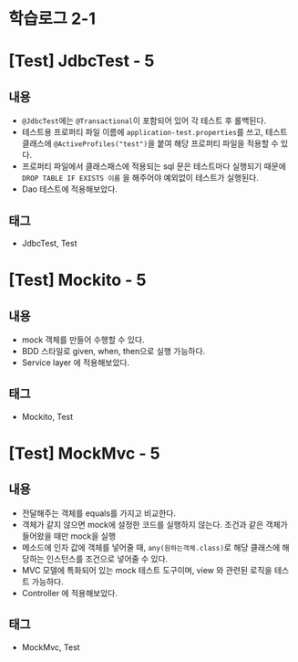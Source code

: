 # 학습로그 2-1

# [Test] JdbcTest - 5

## 내용
- `@JdbcTest`에는 `@Transactional`이 포함되어 있어 각 테스트 후 롤백된다.
- 테스트용 프로퍼티 파일 이름에 `application-test.properties`를 쓰고, 테스트 클래스에 `@ActiveProfiles("test")`을 붙여 해당 프로퍼티 파일을 적용할 수 있다.
- 프로퍼티 파일에서 클래스패스에 적용되는 sql 문은 테스트마다 실행되기 때문에 `DROP TABLE IF EXISTS 이름` 을 해주어야 예외없이 테스트가 실행된다.
- Dao 테스트에 적용해보았다.

## 태그
- JdbcTest, Test

# [Test] Mockito - 5

## 내용
- mock 객체를 만들어 수행할 수 있다. 
- BDD 스타일로 given, when, then으로 실행 가능하다.
- Service layer 에 적용해보았다.
## 태그
- Mockito, Test

# [Test] MockMvc - 5

## 내용
- 전달해주는 객체를 equals를 가지고 비교한다.
- 객체가 같지 않으면 mock에 설정한 코드를 실행하지 않는다. 조건과 같은 객체가 들어왔을 때만 mock을 실행
- 메소드에 인자 값에 객체를 넣어줄 때, `any(원하는객체.class)`로 해당 클래스에 해당하는 인스턴스를 조건으로 넣어줄 수 있다.
- MVC 모델에 특화되어 있는 mock 테스트 도구이며, view 와 관련된 로직을 테스트 가능하다.
- Controller 에 적용해보았다.

## 태그
- MockMvc, Test